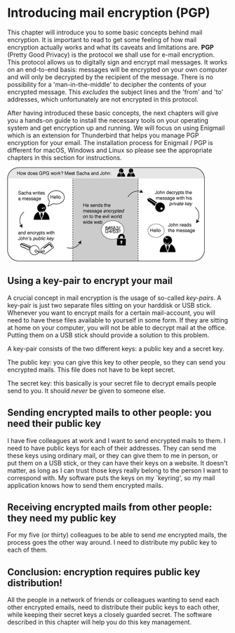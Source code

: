 Introducing mail encryption (PGP)
=================================


This chapter will introduce you to some basic concepts behind mail encryption. It is important to read to get some feeling of how mail encryption actually works and what its caveats and limitations are. **PGP** (Pretty Good Privacy) is the protocol we shall use for e-mail encryption. This protocol allows us to digitally sign and encrypt mail messages. It works on an end-to-end basis: messages will be encrypted on your own computer and will only be decrypted by the recipient of the message. There is no possibility for a 'man-in-the-middle' to decipher the contents of your encrypted message. This *excludes* the subject lines and the 'from' and 'to' addresses, which unfortunately are not encrypted in this protocol.

After having introduced these basic concepts, the next chapters will give you a hands-on guide to install the necessary tools on your operating system and get encryption up and running. We will focus on using Enigmail which is an extension for Thunderbird that helps you manage PGP encryption for your email. The installation process for Enigmail / PGP is different for macOS, Windows and Linux so please see the appropriate chapters in this section for instructions.

![GPG Schema](gpg-schema.jpg)

Using a key-pair to encrypt your mail
-------------------------------------

A crucial concept in mail encryption is the usage of so-called *key-pairs*. A key-pair is just two separate files sitting on your harddisk or USB stick. Whenever you want to encrypt mails for a certain mail-account, you will need to have these files available to yourself in some form. If they are sitting at home on your computer, you will not be able to decrypt mail at the office. Putting them on a USB stick should provide a solution to this problem.

A key-pair consists of the two different keys: a public key and a secret key.

The public key: you can give this key to other people, so they can send you encrypted mails. This file does not have to be kept secret.

The secret key: this basically is your secret file to decrypt emails people send to you. It should *never* be given to someone else.

Sending encrypted mails to other people: you need their public key
------------------------------------------------------------------

I have five colleagues at work and I want to send encrypted mails to them. I need to have public keys for each of their addresses. They can send me these keys using ordinary mail, or they can give them to me in person, or put them on a USB stick, or they can have their keys on a website. It doesn't matter, as long as I can trust those keys really belong to the person I want to correspond with. My software puts the keys on my `keyring', so my mail application knows how to send them encrypted mails.

Receiving encrypted mails from other people: they need my public key
--------------------------------------------------------------------

For my five (or thirty) colleagues to be able to send *me* encrypted mails, the process goes the other way around. I need to distribute my public key to each of them.

Conclusion: encryption requires public key distribution!
--------------------------------------------------------

All the people in a network of friends or colleagues wanting to send each other encrypted emails, need to distribute their public keys to each other, while keeping their secret keys a closely guarded secret. The software described in this chapter will help you do this key management.